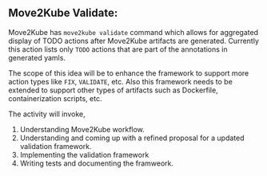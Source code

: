 Move2Kube Validate:
-------------------

Move2Kube has `move2kube validate` command which allows for aggregated display of TODO actions after Move2Kube artifacts are generated. Currently this action lists only `TODO` actions that are part of the annotations in generated yamls. 

The scope of this idea will be to enhance the framework to support more action types like `FIX`, `VALIDATE`, etc. Also this framework needs to be extended to support other types of artifacts such as Dockerfile, containerization scripts, etc.

The activity will invoke,

1. Understanding Move2Kube workflow.
1. Understanding and coming up with a refined proposal for a updated validation framework.
1. Implementing the validation framework
1. Writing tests and documenting the framweork.